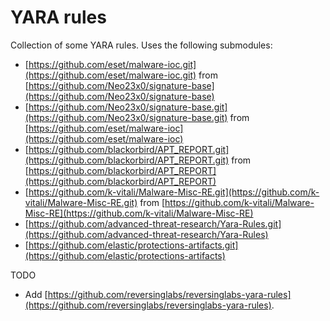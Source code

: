 # YARA rules

Collection of some YARA rules. Uses the following submodules:

- [https://github.com/eset/malware-ioc.git](https://github.com/eset/malware-ioc.git) from [https://github.com/Neo23x0/signature-base](https://github.com/Neo23x0/signature-base)
- [https://github.com/Neo23x0/signature-base.git](https://github.com/Neo23x0/signature-base.git) from [https://github.com/eset/malware-ioc](https://github.com/eset/malware-ioc)
- [https://github.com/blackorbird/APT_REPORT.git](https://github.com/blackorbird/APT_REPORT.git) from [https://github.com/blackorbird/APT_REPORT](https://github.com/blackorbird/APT_REPORT)
- [https://github.com/k-vitali/Malware-Misc-RE.git](https://github.com/k-vitali/Malware-Misc-RE.git) from [https://github.com/k-vitali/Malware-Misc-RE](https://github.com/k-vitali/Malware-Misc-RE)
- [https://github.com/advanced-threat-research/Yara-Rules.git](https://github.com/advanced-threat-research/Yara-Rules)
- [https://github.com/elastic/protections-artifacts.git](https://github.com/elastic/protections-artifacts)

TODO

- Add [https://github.com/reversinglabs/reversinglabs-yara-rules](https://github.com/reversinglabs/reversinglabs-yara-rules).

